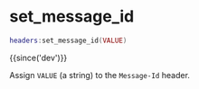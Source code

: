 # set_message_id

```lua
headers:set_message_id(VALUE)
```

{{since('dev')}}

Assign `VALUE` (a string) to the `Message-Id` header.
